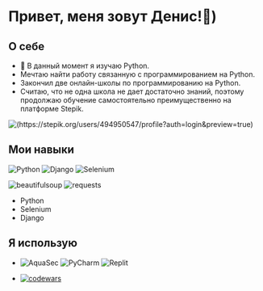 # Привет, меня зовут Денис!👋)
    

## О себе


- 🌱 В данный момент я изучаю Python.
- Мечтаю найти работу связанную с программированием на Python.
- Закончил две онлайн-школы по программированию на Python.
- Считаю, что не одна школа не дает достаточно знаний, поэтому продолжаю обучение самостоятельно преимущественно на платформе Stepik.

![(https://stepik.org/users/494950547/profile?auth=login&preview=true)](https://img.shields.io/badge/Stepik-8A2BE2)



## Мои навыки
![Python](https://img.shields.io/badge/python-3670A0?style=for-the-badge&logo=python&logoColor=ffdd54) ![Django](https://img.shields.io/badge/django-%23092E20.svg?style=for-the-badge&logo=django&logoColor=white) ![Selenium](https://img.shields.io/badge/-selenium-%43B02A?style=for-the-badge&logo=selenium&logoColor=white)

![beautifulsoup](https://img.shields.io/badge/beautifulsoup-4.0+-blue) ![requests](https://img.shields.io/badge/requests-8A2BE2)
- Python
- Selenium
- Django

## Я использую
- ![AquaSec](https://img.shields.io/badge/aqua-%231904DA.svg?style=for-the-badge&logo=aqua&logoColor=#0018A8) ![PyCharm](https://img.shields.io/badge/pycharm-143?style=for-the-badge&logo=pycharm&logoColor=black&color=black&labelColor=green) ![Replit](https://img.shields.io/badge/Replit-DD1200?style=for-the-badge&logo=Replit&logoColor=white)

- [![codewars](https://www.codewars.com/users/DenisRak/badges/large)](https://www.codewars.com/users/DenisRak)


